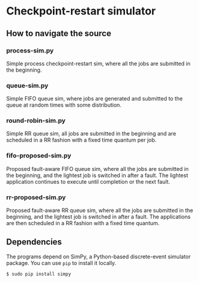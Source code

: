 # Checkpoint-restart simulator

## How to navigate the source

### process-sim.py

Simple process checkpoint-restart sim, where all
the jobs are submitted in the beginning.

### queue-sim.py

Simple FIFO queue sim, where jobs are generated
and submitted to the queue at random times
with some distribution.

### round-robin-sim.py

Simple RR queue sim, all jobs are submitted in the
beginning and are scheduled in a RR fashion with a
fixed time quantum per job.

### fifo-proposed-sim.py

Proposed fault-aware FIFO queue sim, where all the
jobs are submitted in the beginning, and the lightest
job is switched in after a fault. The lightest application
continues to execute until completion or the next fault.

### rr-proposed-sim.py

Proposed fault-aware RR queue sim, where all the jobs
are submitted in the beginning, and the lightest job is
switched in after a fault. The applications are then
scheduled in a RR fashion with a fixed time quantum.

## Dependencies

The programs depend on SimPy, a Python-based discrete-event simulator
package. You can use `pip` to install it locally.

    $ sudo pip install simpy
